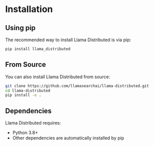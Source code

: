 # Installation

## Using pip

The recommended way to install Llama Distributed is via pip:

```bash
pip install llama_distributed
```

## From Source

You can also install Llama Distributed from source:

```bash
git clone https://github.com/llamasearchai/llama-distributed.git
cd llama-distributed
pip install -e .
```

## Dependencies

Llama Distributed requires:

- Python 3.8+
- Other dependencies are automatically installed by pip

